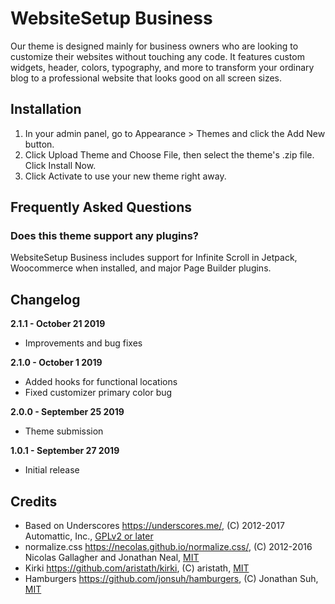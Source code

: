 WebsiteSetup Business
===

Our theme is designed mainly for business owners who are looking to customize their websites without touching any code. It features custom widgets, header, colors, typography, and more to transform your ordinary blog to a professional website that looks good on all screen sizes.

Installation
---------------

1. In your admin panel, go to Appearance > Themes and click the Add New button.
2. Click Upload Theme and Choose File, then select the theme's .zip file. Click Install Now.
3. Click Activate to use your new theme right away.

Frequently Asked Questions
---------------

### Does this theme support any plugins?

WebsiteSetup Business includes support for Infinite Scroll in Jetpack, Woocommerce when installed, and major Page Builder plugins.

Changelog
---------------

**2.1.1 - October 21 2019**
* Improvements and bug fixes

**2.1.0 - October 1 2019**
* Added hooks for functional locations
* Fixed customizer primary color bug

**2.0.0 - September 25 2019**
* Theme submission

**1.0.1 - September 27 2019**
* Initial release

Credits
---------------

* Based on Underscores https://underscores.me/, (C) 2012-2017 Automattic, Inc., [GPLv2 or later](https://www.gnu.org/licenses/gpl-2.0.html)
* normalize.css https://necolas.github.io/normalize.css/, (C) 2012-2016 Nicolas Gallagher and Jonathan Neal, [MIT](https://opensource.org/licenses/MIT)
* Kirki https://github.com/aristath/kirki, (C) aristath, [MIT](https://opensource.org/licenses/MIT)
* Hamburgers https://github.com/jonsuh/hamburgers, (C) Jonathan Suh, [MIT](https://opensource.org/licenses/MIT)